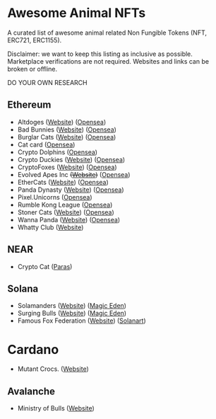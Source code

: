 # Awesome Animal NFTs

A curated list of awesome animal related Non Fungible Tokens (NFT, ERC721, ERC1155).

Disclaimer: we want to keep this listing as inclusive as possible. Marketplace verifications are not required. Websites and links can be broken or offline.

DO YOUR OWN RESEARCH

## Ethereum

* Altdoges ([Website](https://www.altdoges.com/)) ([Opensea](https://opensea.io/collection/altdoges))
* Bad Bunnies ([Website](https://badbunniesnft.com/)) ([Opensea](https://opensea.io/collection/bad-bunnies-nft))
* Burglar Cats ([Website](https://burglarcats.com/)) ([Opensea](https://opensea.io/collection/burglarcatsnft))
* Cat card ([Opensea](https://opensea.io/collection/cat-card))
* Crypto Dolphins ([Opensea](https://opensea.io/collection/cryptodolphins))
* Crypto Duckies ([Website](https://www.cryptoduckies.co/)) ([Opensea](https://opensea.io/collection/crypto-duckies))
* CryptoFoxes ([Website](https://www.cryptofoxes.io/)) ([Opensea](https://opensea.io/collection/cryptofoxes-v2))
* Evolved Apes Inc ~~([Website](https://www.evolvedapes.com/))~~ ([Opensea](https://opensea.io/collection/evolved-apes-inc))
* EtherCats ([Website](https://www.ethercats.io/)) ([Opensea](https://opensea.io/collection/ethercats))
* Panda Dynasty ([Website](https://pandadynasty.io/)) ([Opensea](https://opensea.io/collection/pandadynasty))
* Pixel.Unicorns ([Opensea](https://opensea.io/collection/pixel-unicorns-))
* Rumble Kong League ([Opensea](https://opensea.io/collection/rumble-kong-league))
* Stoner Cats ([Website](https://www.stonercats.com/)) ([Opensea](https://opensea.io/collection/stoner-cats-official))
* Wanna Panda ([Website](https://wannapanda.com/)) ([Opensea](https://opensea.io/collection/wannapandaofficial))
* Whatty Club ([Website](https://whatty.club/))

## NEAR

* Crypto Cat ([Paras](https://paras.id/collection/crypto-cat-by-diaxnear))

## Solana

* Solamanders ([Website](https://www.solamanders.com/)) ([Magic Eden](https://www.magiceden.io/marketplace?collection_symbol=solamanders))
* Surging Bulls ([Website](https://www.surgingbulls.com/)) ([Magic Eden](https://magiceden.io/marketplace?collection_symbol=surging_bulls))
* Famous Fox Federation ([Website](https://famousfoxes.com/)) ([Solanart](https://solanart.io/collections/famousfoxfederation))

# Cardano

* Mutant Crocs. ([Website](https://crocmutant.io/))

## Avalanche

* Ministry of Bulls ([Website](https://ministryofbulls.io/))
